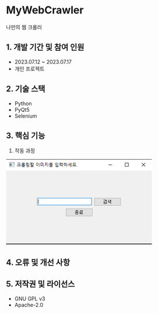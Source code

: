 # MyWebCrawler
나만의 웹 크롤러

## 1. 개발 기간 및 참여 인원
* 2023.07.12 ~ 2023.07.17
* 개인 프로젝트

## 2. 기술 스택
* Python
* PyQt5
* Selenium

## 3. 핵심 기능
1. 작동 과정

![크롤링할 이미지 검색어 입력](./image/mainwindow.PNG)


## 4. 오류 및 개선 사항

## 5. 저작권 및 라이선스
* GNU GPL v3
* Apache-2.0
